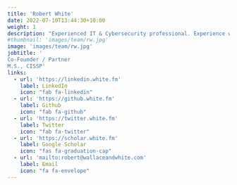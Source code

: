 ```yaml
---
title: 'Robert White'
date: 2022-07-10T13:44:30+10:00
weight: 1
description: "Experienced IT & Cybersecurity professional. Experience working with some of the world's most demanding IT environments, including Fortune 100 / Global 2000 companies, offering world-class endpoint management and cybersecurity solutions. Skilled in ensuring organizations can make confident and data-driven decisions, operate efficiently, and remain resilient against disruption."
#thumbnail: 'images/team/rw.jpg'
image: 'images/team/rw.jpg'
jobtitle: '
Co-Founder / Partner
M.S., CISSP'
links:
  - url: 'https://linkedin.white.fm'
    label: LinkedIn
    icon: "fab fa-linkedin"
  - url: 'https://github.white.fm'
    label: Github
    icon: "fab fa-github"
  - url: 'https://twitter.white.fm'
    label: Twitter
    icon: "fab fa-twitter"
  - url: 'https://scholar.white.fm'
    label: Google Scholar
    icon: "fas fa-graduation-cap"
  - url: 'mailto:robert@wallaceandwhite.com'
    label: Email
    icon: "fa fa-envelope"
---
```

